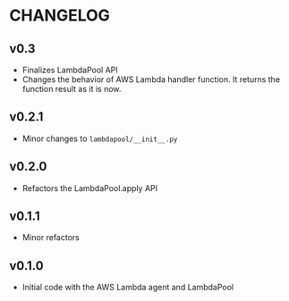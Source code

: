 # CHANGELOG

## v0.3

- Finalizes LambdaPool API
- Changes the behavior of AWS Lambda handler function. It returns the function result as it is now.

## v0.2.1

- Minor changes to `lambdapool/__init__.py`

## v0.2.0

- Refactors the LambdaPool.apply API

## v0.1.1

- Minor refactors

## v0.1.0

- Initial code with the AWS Lambda agent and LambdaPool
